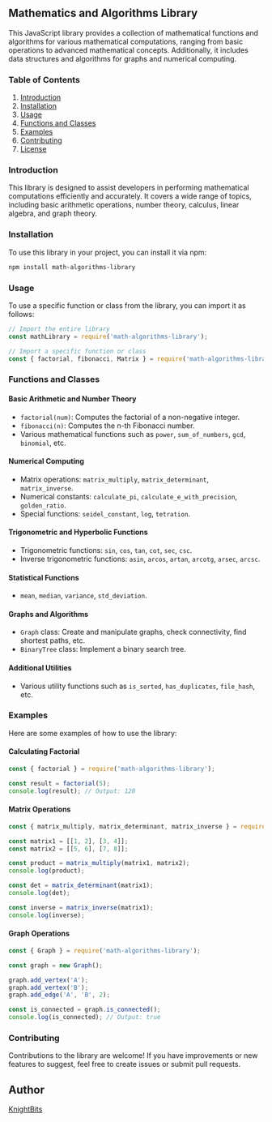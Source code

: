 ## Mathematics and Algorithms Library

This JavaScript library provides a collection of mathematical functions and algorithms for various mathematical computations, ranging from basic operations to advanced mathematical concepts. Additionally, it includes data structures and algorithms for graphs and numerical computing.

### Table of Contents

1. [Introduction](#introduction)
2. [Installation](#installation)
3. [Usage](#usage)
4. [Functions and Classes](#functions-and-classes)
5. [Examples](#examples)
6. [Contributing](#contributing)
7. [License](#license)

### Introduction

This library is designed to assist developers in performing mathematical computations efficiently and accurately. It covers a wide range of topics, including basic arithmetic operations, number theory, calculus, linear algebra, and graph theory.

### Installation

To use this library in your project, you can install it via npm:

```bash
npm install math-algorithms-library
```

### Usage

To use a specific function or class from the library, you can import it as follows:

```javascript
// Import the entire library
const mathLibrary = require('math-algorithms-library');

// Import a specific function or class
const { factorial, fibonacci, Matrix } = require('math-algorithms-library');
```

### Functions and Classes

#### Basic Arithmetic and Number Theory
- `factorial(num)`: Computes the factorial of a non-negative integer.
- `fibonacci(n)`: Computes the n-th Fibonacci number.
- Various mathematical functions such as `power`, `sum_of_numbers`, `gcd`, `binomial`, etc.

#### Numerical Computing
- Matrix operations: `matrix_multiply`, `matrix_determinant`, `matrix_inverse`.
- Numerical constants: `calculate_pi`, `calculate_e_with_precision`, `golden_ratio`.
- Special functions: `seidel_constant`, `log`, `tetration`.

#### Trigonometric and Hyperbolic Functions
- Trigonometric functions: `sin`, `cos`, `tan`, `cot`, `sec`, `csc`.
- Inverse trigonometric functions: `asin`, `arcos`, `artan`, `arcotg`, `arsec`, `arcsc`.

#### Statistical Functions
- `mean`, `median`, `variance`, `std_deviation`.

#### Graphs and Algorithms
- `Graph` class: Create and manipulate graphs, check connectivity, find shortest paths, etc.
- `BinaryTree` class: Implement a binary search tree.

#### Additional Utilities
- Various utility functions such as `is_sorted`, `has_duplicates`, `file_hash`, etc.

### Examples

Here are some examples of how to use the library:

#### Calculating Factorial

```javascript
const { factorial } = require('math-algorithms-library');

const result = factorial(5);
console.log(result); // Output: 120
```

#### Matrix Operations

```javascript
const { matrix_multiply, matrix_determinant, matrix_inverse } = require('math-algorithms-library');

const matrix1 = [[1, 2], [3, 4]];
const matrix2 = [[5, 6], [7, 8]];

const product = matrix_multiply(matrix1, matrix2);
console.log(product);

const det = matrix_determinant(matrix1);
console.log(det);

const inverse = matrix_inverse(matrix1);
console.log(inverse);
```

#### Graph Operations

```javascript
const { Graph } = require('math-algorithms-library');

const graph = new Graph();

graph.add_vertex('A');
graph.add_vertex('B');
graph.add_edge('A', 'B', 2);

const is_connected = graph.is_connected();
console.log(is_connected); // Output: true
```

### Contributing

Contributions to the library are welcome! If you have improvements or new features to suggest, feel free to create issues or submit pull requests.

## Author
[KnightBits](https://github.com/KnightBits)